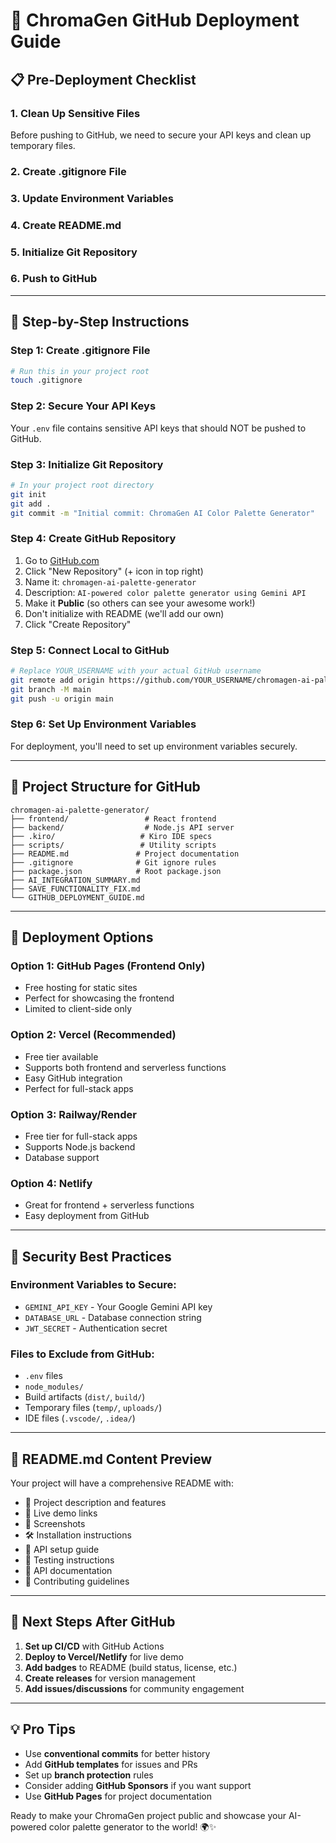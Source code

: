 # 🚀 ChromaGen GitHub Deployment Guide

## 📋 **Pre-Deployment Checklist**

### 1. **Clean Up Sensitive Files**
Before pushing to GitHub, we need to secure your API keys and clean up temporary files.

### 2. **Create .gitignore File**
### 3. **Update Environment Variables**
### 4. **Create README.md**
### 5. **Initialize Git Repository**
### 6. **Push to GitHub**

---

## 🔧 **Step-by-Step Instructions**

### **Step 1: Create .gitignore File**
```bash
# Run this in your project root
touch .gitignore
```

### **Step 2: Secure Your API Keys**
Your `.env` file contains sensitive API keys that should NOT be pushed to GitHub.

### **Step 3: Initialize Git Repository**
```bash
# In your project root directory
git init
git add .
git commit -m "Initial commit: ChromaGen AI Color Palette Generator"
```

### **Step 4: Create GitHub Repository**
1. Go to [GitHub.com](https://github.com)
2. Click "New Repository" (+ icon in top right)
3. Name it: `chromagen-ai-palette-generator`
4. Description: `AI-powered color palette generator using Gemini API`
5. Make it **Public** (so others can see your awesome work!)
6. Don't initialize with README (we'll add our own)
7. Click "Create Repository"

### **Step 5: Connect Local to GitHub**
```bash
# Replace YOUR_USERNAME with your actual GitHub username
git remote add origin https://github.com/YOUR_USERNAME/chromagen-ai-palette-generator.git
git branch -M main
git push -u origin main
```

### **Step 6: Set Up Environment Variables**
For deployment, you'll need to set up environment variables securely.

---

## 📁 **Project Structure for GitHub**

```
chromagen-ai-palette-generator/
├── frontend/                 # React frontend
├── backend/                  # Node.js API server
├── .kiro/                   # Kiro IDE specs
├── scripts/                 # Utility scripts
├── README.md               # Project documentation
├── .gitignore              # Git ignore rules
├── package.json            # Root package.json
├── AI_INTEGRATION_SUMMARY.md
├── SAVE_FUNCTIONALITY_FIX.md
└── GITHUB_DEPLOYMENT_GUIDE.md
```

---

## 🌟 **Deployment Options**

### **Option 1: GitHub Pages (Frontend Only)**
- Free hosting for static sites
- Perfect for showcasing the frontend
- Limited to client-side only

### **Option 2: Vercel (Recommended)**
- Free tier available
- Supports both frontend and serverless functions
- Easy GitHub integration
- Perfect for full-stack apps

### **Option 3: Railway/Render**
- Free tier for full-stack apps
- Supports Node.js backend
- Database support

### **Option 4: Netlify**
- Great for frontend + serverless functions
- Easy deployment from GitHub

---

## 🔐 **Security Best Practices**

### **Environment Variables to Secure:**
- `GEMINI_API_KEY` - Your Google Gemini API key
- `DATABASE_URL` - Database connection string
- `JWT_SECRET` - Authentication secret

### **Files to Exclude from GitHub:**
- `.env` files
- `node_modules/`
- Build artifacts (`dist/`, `build/`)
- Temporary files (`temp/`, `uploads/`)
- IDE files (`.vscode/`, `.idea/`)

---

## 📖 **README.md Content Preview**

Your project will have a comprehensive README with:
- 🎨 Project description and features
- 🚀 Live demo links
- 📸 Screenshots
- 🛠️ Installation instructions
- 🔧 API setup guide
- 🧪 Testing instructions
- 📝 API documentation
- 🤝 Contributing guidelines

---

## 🎯 **Next Steps After GitHub**

1. **Set up CI/CD** with GitHub Actions
2. **Deploy to Vercel/Netlify** for live demo
3. **Add badges** to README (build status, license, etc.)
4. **Create releases** for version management
5. **Add issues/discussions** for community engagement

---

## 💡 **Pro Tips**

- Use **conventional commits** for better history
- Add **GitHub templates** for issues and PRs
- Set up **branch protection** rules
- Consider adding **GitHub Sponsors** if you want support
- Use **GitHub Pages** for project documentation

Ready to make your ChromaGen project public and showcase your AI-powered color palette generator to the world! 🌍✨
